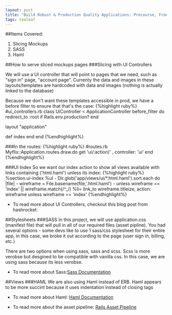 ```yaml
---
layout: post
title: "Build Robust & Production Quality Applications: Precourse, From Design to Development"
tags: tealeaf
---
```

##Items Covered:
1. Slicing Mockups
2. SASS
3. Haml

##How to serve sliced mockups pages
###Slicing with UI Controllers

We will use a UI controller that will point to pages that we need, such as "sign in" page, "account page".
Currenty the data and images in these layouts/templates are hardcoded with data and images (nothing is actually linked to the database)

Because we don't want these templates accessible in prod, we have a before filter to ensure that that's the case:
{%highlight ruby%}
#ui_controllers.rb
class UiController < ApplicationController
  before_filter do
    redirect_to :root if Rails.env.production?
  end

  layout "application"

  def index
  end
end
{%endhighlight%}

###In the routes:
{%highlight ruby%}
#routes.rb
Myflix::Application.routes.draw.do
  get 'ui/:action)' , controller: 'ui'
end
{%endhighlight%}

###UI Index
So we want our index action to show all views available with links containing ('html.haml') unless its index:
{%highlight ruby%}
%section.ui-index
  %ul
    - Dir.glob('app/views/ui/*.html.haml').sort.each do |file|
      - wireframe = File.basename(file,'.html.haml')
      -  unless wireframe == 'index' || wireframe.match(/^_/)
        %li= link_to wireframe.titleize, action: wireframe unless wireframe == 'index'
{%endhighlight%}

* To read more about UI Controllers, checkout this blog post from hashrocket:


##Stylesheets
###SASS
In this project, we will use application.css (manifest file) that will pull in all of our required files (asset pipline). You had several options - some devs like to use 1 sass/css stylesheet for their entire app, in this case, we broke it out according to the page (user sign in, billing, etc.)


There are two options when using sass, sass and scss. Scss is more verobse but desgined to be compatible with vanilla css. In this case, we are using sass because its less verobse.

* To read more about Sass:[Sass Documentation](http://sass-lang.com/guide)

##Views
###HAML
We are also using Haml instead of ERB. Haml appears to be more succint because it uses indentation instead of closing tags

* To read more about Haml: [Haml Documentation](http://haml.info/docs.html)

* To read more about the asset pipeline: [Rails Asset Pipeline](http://guides.rubyonrails.org/asset_pipeline.html#coding-links-to-assets)

